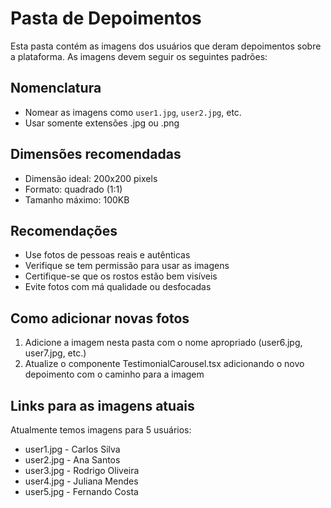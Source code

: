 # Pasta de Depoimentos

Esta pasta contém as imagens dos usuários que deram depoimentos sobre a plataforma. 
As imagens devem seguir os seguintes padrões:

## Nomenclatura
- Nomear as imagens como `user1.jpg`, `user2.jpg`, etc.
- Usar somente extensões .jpg ou .png

## Dimensões recomendadas
- Dimensão ideal: 200x200 pixels
- Formato: quadrado (1:1)
- Tamanho máximo: 100KB

## Recomendações
- Use fotos de pessoas reais e autênticas
- Verifique se tem permissão para usar as imagens
- Certifique-se que os rostos estão bem visíveis
- Evite fotos com má qualidade ou desfocadas

## Como adicionar novas fotos
1. Adicione a imagem nesta pasta com o nome apropriado (user6.jpg, user7.jpg, etc.)
2. Atualize o componente TestimonialCarousel.tsx adicionando o novo depoimento com o caminho para a imagem

## Links para as imagens atuais
Atualmente temos imagens para 5 usuários:
- user1.jpg - Carlos Silva
- user2.jpg - Ana Santos
- user3.jpg - Rodrigo Oliveira
- user4.jpg - Juliana Mendes
- user5.jpg - Fernando Costa
